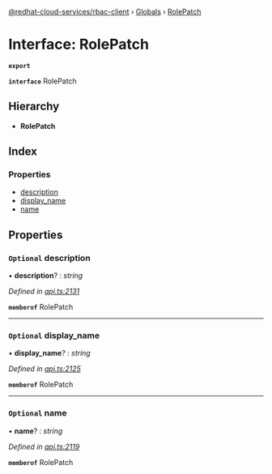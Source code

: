 [@redhat-cloud-services/rbac-client](../README.md) › [Globals](../globals.md) › [RolePatch](rolepatch.md)

# Interface: RolePatch

**`export`** 

**`interface`** RolePatch

## Hierarchy

* **RolePatch**

## Index

### Properties

* [description](rolepatch.md#optional-description)
* [display_name](rolepatch.md#optional-display_name)
* [name](rolepatch.md#optional-name)

## Properties

### `Optional` description

• **description**? : *string*

*Defined in [api.ts:2131](https://github.com/RedHatInsights/javascript-clients/blob/master/packages/rbac/api.ts#L2131)*

**`memberof`** RolePatch

___

### `Optional` display_name

• **display_name**? : *string*

*Defined in [api.ts:2125](https://github.com/RedHatInsights/javascript-clients/blob/master/packages/rbac/api.ts#L2125)*

**`memberof`** RolePatch

___

### `Optional` name

• **name**? : *string*

*Defined in [api.ts:2119](https://github.com/RedHatInsights/javascript-clients/blob/master/packages/rbac/api.ts#L2119)*

**`memberof`** RolePatch
